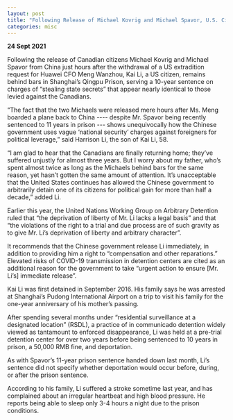 ```yaml
---
layout: post
title: "Following Release of Michael Kovrig and Michael Spavor, U.S. Citizen Remains Imprisoned on State Security Charges in China" 
categories: misc
---
```


**24 Sept 2021** 

Following the release of Canadian citizens Michael Kovrig and Michael Spavor from China just hours after the withdrawal of a US extradition request for Huawei CFO Meng Wanzhou, Kai Li, a US citizen, remains behind bars in Shanghai’s Qingpu Prison, serving a 10-year sentence on charges of “stealing state secrets” that appear nearly identical to those levied against the Canadians. 

“The fact that the two Michaels were released mere hours after Ms. Meng boarded a plane back to China ---- despite Mr. Spavor being recently sentenced to 11 years in prison --- shows unequivocally how the Chinese government uses vague ‘national security’ charges against foreigners for political leverage,” said Harrison Li, the son of Kai Li, 58.

“I am glad to hear that the Canadians are finally returning home; they’ve suffered unjustly for almost three years. But I worry about my father, who’s spent almost twice as long as the Michaels behind bars for the same reason, yet hasn’t gotten the same amount of attention. It’s unacceptable that the United States continues has allowed the Chinese government to arbitrarily detain one of its citizens for political gain for more than half a decade,” added Li.

Earlier this year, the United Nations Working Group on Arbitrary Detention ruled that “the deprivation of liberty of Mr. Li lacks a legal basis” and that “the violations of the right to a trial and due process are of such gravity as to give Mr. Li’s deprivation of liberty and arbitrary character”. 

It recommends that the Chinese government release Li immediately, in addition to providing him a right to “compensation and other reparations.” Elevated risks of COVID-19 transmission in detention centers are cited as an additional reason for the government to take “urgent action to ensure [Mr. Li’s] immediate release”.

Kai Li was first detained in September 2016. His family says he was arrested at Shanghai’s Pudong International Airport on a trip to visit his family for the one-year anniversary of his mother’s passing. 

After spending several months under “residential surveillance at a designated location” (RSDL), a practice of in communicado detention widely viewed as tantamount to enforced disappearance, Li was held at a pre-trial detention center for over two years before being sentenced to 10 years in prison, a 50,000 RMB fine, and deportation.

As with Spavor’s 11-year prison sentence handed down last month, Li’s sentence did not specify whether deportation would occur before, during, or after the prison sentence.

According to his family, Li suffered a stroke sometime last year, and has complained about an irregular heartbeat and high blood pressure. He reports being able to sleep only 3-4 hours a night due to the prison conditions.
